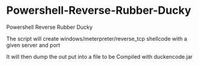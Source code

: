 Powershell-Reverse-Rubber-Ducky
===============================

Powershell Reverse Rubber Ducky


The script will create windows/meterpreter/reverse_tcp shellcode with a given server and port

It will then dump the out put into a file to be Compiled with duckencode.jar
